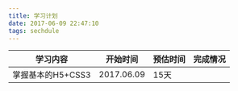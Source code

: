 ```yaml
---
title: 学习计划
date: 2017-06-09 22:47:10
tags: sechdule
---
```


|学习内容|开始时间|预估时间|完成情况|
|----|----|----|----|
|掌握基本的H5+CSS3|2017.06.09|15天||
